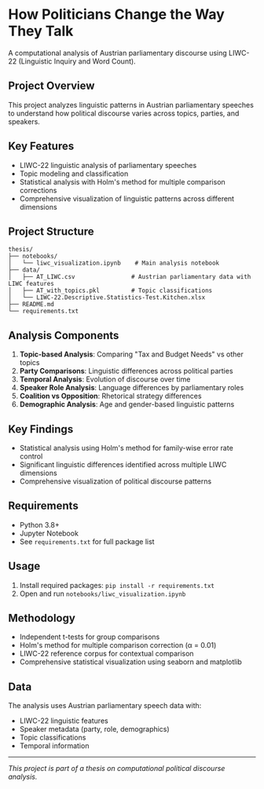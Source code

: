 # How Politicians Change the Way They Talk

A computational analysis of Austrian parliamentary discourse using LIWC-22 (Linguistic Inquiry and Word Count).

## Project Overview

This project analyzes linguistic patterns in Austrian parliamentary speeches to understand how political discourse varies across topics, parties, and speakers.

## Key Features

- LIWC-22 linguistic analysis of parliamentary speeches
- Topic modeling and classification
- Statistical analysis with Holm's method for multiple comparison corrections
- Comprehensive visualization of linguistic patterns across different dimensions

## Project Structure

```
thesis/
├── notebooks/
│   └── liwc_visualization.ipynb    # Main analysis notebook
├── data/
│   ├── AT_LIWC.csv                # Austrian parliamentary data with LIWC features
│   ├── AT_with_topics.pkl         # Topic classifications
│   └── LIWC-22.Descriptive.Statistics-Test.Kitchen.xlsx
├── README.md
└── requirements.txt
```

## Analysis Components

1. **Topic-based Analysis**: Comparing "Tax and Budget Needs" vs other topics
2. **Party Comparisons**: Linguistic differences across political parties
3. **Temporal Analysis**: Evolution of discourse over time
4. **Speaker Role Analysis**: Language differences by parliamentary roles
5. **Coalition vs Opposition**: Rhetorical strategy differences
6. **Demographic Analysis**: Age and gender-based linguistic patterns

## Key Findings

- Statistical analysis using Holm's method for family-wise error rate control
- Significant linguistic differences identified across multiple LIWC dimensions
- Comprehensive visualization of political discourse patterns

## Requirements

- Python 3.8+
- Jupyter Notebook
- See `requirements.txt` for full package list

## Usage

1. Install required packages: `pip install -r requirements.txt`
2. Open and run `notebooks/liwc_visualization.ipynb`

## Methodology

- Independent t-tests for group comparisons
- Holm's method for multiple comparison correction (α = 0.01)
- LIWC-22 reference corpus for contextual comparison
- Comprehensive statistical visualization using seaborn and matplotlib

## Data

The analysis uses Austrian parliamentary speech data with:
- LIWC-22 linguistic features
- Speaker metadata (party, role, demographics)
- Topic classifications
- Temporal information

---

*This project is part of a thesis on computational political discourse analysis.*

